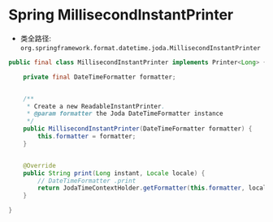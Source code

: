 # Spring MillisecondInstantPrinter
- 类全路径: `org.springframework.format.datetime.joda.MillisecondInstantPrinter`


```java
public final class MillisecondInstantPrinter implements Printer<Long> {

	private final DateTimeFormatter formatter;


	/**
	 * Create a new ReadableInstantPrinter.
	 * @param formatter the Joda DateTimeFormatter instance
	 */
	public MillisecondInstantPrinter(DateTimeFormatter formatter) {
		this.formatter = formatter;
	}


	@Override
	public String print(Long instant, Locale locale) {
		// DateTimeFormatter .print 
		return JodaTimeContextHolder.getFormatter(this.formatter, locale).print(instant);
	}

}

```